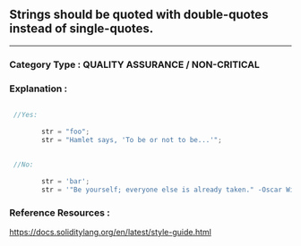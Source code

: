##  Strings should be quoted with double-quotes instead of single-quotes.


---

### **Category Type** : QUALITY ASSURANCE / NON-CRITICAL


### **Explanation** : 


```javascript

 //Yes:
   	    
   		str = "foo";
       	str = "Hamlet says, 'To be or not to be...'";
   	   
   	   
 //No:
   	    
   		str = 'bar';
       	str = '"Be yourself; everyone else is already taken." -Oscar Wilde';


```


### **Reference Resources** : 
 https://docs.soliditylang.org/en/latest/style-guide.html
